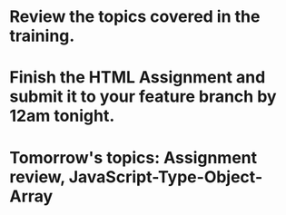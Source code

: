 # Review the topics covered in the training.

# Finish the HTML Assignment and submit it to your feature branch by 12am tonight.

# Tomorrow's topics: Assignment review, JavaScript-Type-Object-Array
